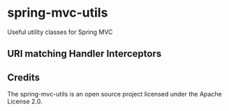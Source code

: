 spring-mvc-utils
================

Useful utility classes for Spring MVC

URI matching Handler Interceptors
---------------------------------

Credits
-------
The spring-mvc-utils is an open source project licensed under the Apache License 2.0.
